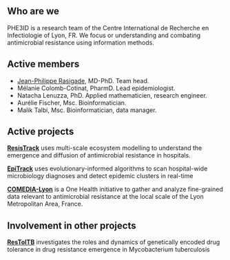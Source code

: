 ## Who are we

PHE3ID is a research team of the Centre International de Recherche en Infectiologie of Lyon, FR. We focus or understanding and combating antimicrobial resistance using information methods.

## Active members

- [Jean-Philippe Rasigade](https://loop.frontiersin.org/people/358918/overview), MD-PhD. Team head.
- Mélanie Colomb-Cotinat, PharmD. Lead epidemiologist.
- Natacha Lenuzza, PhD. Applied mathematicien, research engineer.
- Aurélie Fischer, Msc. Bioinformatician.
- Malik Talbi, Msc. Bioinformatician, data manager.

## Active projects

[**ResisTrack**](https://anr.fr/en/funded-projects-and-impact/funded-projects/project/funded/project/b2d9d3668f92a3b9fbbf7866072501ef-44177f4d60/)
uses multi-scale ecosystem modelling to understand the emergence and diffusion of antimicrobial resistance in hospitals.

[**EpiTrack**](https://presse.bpifrance.fr/arpege-obtient-un-financement-public-de-pres-de-9-me-pour-combattre-lantibioresistance) 
uses evolutionary-informed algorithms to scan hospital-wide microbiology diagnoses and detect epidemic clusters in real-time

[**COMEDIA-Lyon**](https://www.shape-med-lyon.fr/projets-structurants-vague-1/comedia-lyon/) is a One Health initiative to gather and analyze fine-grained
data relevant to antimicrobial resistance at the local scale of the Lyon Metropolitan Area, France.

## Involvement in other projects

[**ResTolTB**](https://anr.fr/Project-ANR-22-CE15-0027) investigates the roles and dynamics of genetically encoded drug tolerance in drug resistance emergence in Mycobacterium tuberculosis

<!--

**Here are some ideas to get you started:**

🙋‍♀️ A short introduction - what is your organization all about?
🌈 Contribution guidelines - how can the community get involved?
👩‍💻 Useful resources - where can the community find your docs? Is there anything else the community should know?
🍿 Fun facts - what does your team eat for breakfast?
🧙 Remember, you can do mighty things with the power of [Markdown](https://docs.github.com/github/writing-on-github/getting-started-with-writing-and-formatting-on-github/basic-writing-and-formatting-syntax)
-->
